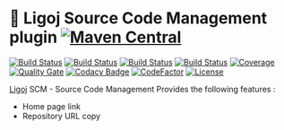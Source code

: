 # :link: Ligoj Source Code Management plugin [![Maven Central](https://maven-badges.herokuapp.com/maven-central/org.ligoj.plugin/plugin-scm/badge.svg)](https://maven-badges.herokuapp.com/maven-central/org.ligoj.plugin/plugin-scm)

[![Build Status](https://travis-ci.org/ligoj/plugin-scm.svg?branch=master)](https://travis-ci.org/ligoj/plugin-scm)
[![Build Status](https://circleci.com/gh/ligoj/plugin-scm.svg?style=svg)](https://circleci.com/gh/ligoj/plugin-scm)
[![Build Status](https://semaphoreci.com/api/v1/ligoj/plugin-scm/branches/master/shields_badge.svg)](https://semaphoreci.com/ligoj/plugin-scm)
[![Build Status](https://ci.appveyor.com/api/projects/status/9y5qnt2neor8xhmk/branch/master?svg=true)](https://ci.appveyor.com/project/ligoj/plugin-scm/branch/master)
[![Coverage](https://sonarcloud.io/api/project_badges/measure?project=org.ligoj.plugin%3plugin-scm&metric=coverage)](https://sonarcloud.io/component_measures/metric/coverage/list?id=org.ligoj.plugin%3plugin-scm)
[![Quality Gate](https://sonarcloud.io/api/project_badges/measure?metric=alert_status&project=org.ligoj.plugin:plugin-scm)](https://sonarcloud.io/dashboard/index/org.ligoj.plugin:plugin-scm)
[![Codacy Badge](https://api.codacy.com/project/badge/Grade/5369bb9958d9447687c5d0fdfbbfaf8e)](https://www.codacy.com/app/ligoj/plugin-scm?utm_source=github.com&amp;utm_medium=referral&amp;utm_content=ligoj/plugin-scm&amp;utm_campaign=Badge_Grade)
[![CodeFactor](https://www.codefactor.io/repository/github/ligoj/plugin-scm/badge)](https://www.codefactor.io/repository/github/ligoj/plugin-scm)
[![License](http://img.shields.io/:license-mit-blue.svg)](http://fabdouglas.mit-license.org/)

[Ligoj](https://github.com/ligoj/ligoj) SCM - Source Code Management
Provides the following features :
- Home page link
- Repository URL copy
